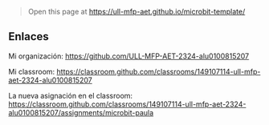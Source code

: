 
> Open this page at <https://ull-mfp-aet.github.io/microbit-template/>

## Enlaces

Mi organización: https://github.com/ULL-MFP-AET-2324-alu0100815207

Mi classroom: https://classroom.github.com/classrooms/149107114-ull-mfp-aet-2324-alu0100815207

La nueva asignación en el classroom: https://classroom.github.com/classrooms/149107114-ull-mfp-aet-2324-alu0100815207/assignments/microbit-paula

